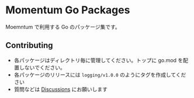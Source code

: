 # Momentum Go Packages

Moemntum で利用する Go のパッケージ集です。

## Contributing

- 各パッケージはディレクトリ毎に管理してください。トップに go.mod を配置しないでください。
- 各パッケージのリリースには `logging/v1.0.0` のようにタグを作成してください
- 質問などは [Discussions](https://github.com/TeamMomentum/go-pkg/discussions) にお願いします
